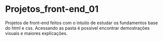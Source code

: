 # Projetos_front-end_01
Projetos de front-end feitos com o intuito de estudar os fundamentos base do html e css. Acessando as pasta é possivel encontrar demostrações visuais e maiores explicações.
